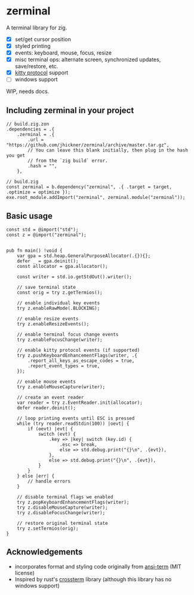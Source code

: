 # zerminal

A terminal library for zig.

- [X] set/get cursor position
- [X] styled printing
- [X] events: keyboard, mouse, focus, resize
- [X] misc terminal ops: alternate screen, synchronized updates, save/restore, etc. 
- [X] [kitty protocol](https://sw.kovidgoyal.net/kitty/keyboard-protocol/) support
- [ ] windows support

WIP, needs docs.

## Including zerminal in your project
```zig
// build.zig.zon
.dependencies = .{
    .zerminal = .{
        .url = "https://github.com/jhickner/zerminal/archive/master.tar.gz",
        // You can leave this blank initially, then plug in the hash you get 
        // from the `zig build` error.
        .hash = "",
    },

// build.zig
const zerminal = b.dependency("zerminal", .{ .target = target, .optimize = optimize });
exe.root_module.addImport("zerminal", zerminal.module("zerminal"));
```

## Basic usage
```zig
const std = @import("std");
const z = @import("zerminal");


pub fn main() !void {
    var gpa = std.heap.GeneralPurposeAllocator(.{}){};
    defer _ = gpa.deinit();
    const allocator = gpa.allocator();

    const writer = std.io.getStdOut().writer();

    // save terminal state
    const orig = try z.getTermios();

    // enable individual key events
    try z.enableRawMode(.BLOCKING);

    // enable resize events
    try z.enableResizeEvents();

    // enable terminal focus change events
    try z.enableFocusChange(writer);

    // enable kitty protocol events (if supported)
    try z.pushKeyboardEnhancementFlags(writer, .{
        .report_all_keys_as_escape_codes = true,
        .report_event_types = true,
    });

    // enable mouse events
    try z.enableMouseCapture(writer);

    // create an event reader
    var reader = try z.EventReader.init(allocator);
    defer reader.deinit();

    // loop printing events until ESC is pressed
    while (try reader.readStdin(100)) |oevt| {
        if (oevt) |evt| {
            switch (evt) {
                .key => |key| switch (key.id) {
                    .esc => break,
                    else => std.debug.print("{}\n", .{evt}),
                },
                else => std.debug.print("{}\n", .{evt}),
            }
        }
    } else |err| {
        // handle errors
    }

    // disable terminal flags we enabled
    try z.popKeyboardEnhancementFlags(writer);
    try z.disableMouseCapture(writer);
    try z.disableFocusChange(writer);

    // restore original terminal state
    try z.setTermios(orig);
}
```

## Acknowledgements
- incorporates format and styling code originally from
[ansi-term](https://github.com/ziglibs/ansi-term) (MIT license)
- Inspired by rust's [crossterm](https://github.com/crossterm-rs/crossterm) library
(although this library has no windows support)
